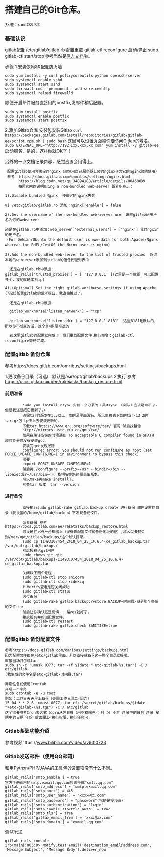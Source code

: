 # 搭建自己的Git仓库。
  系统：centOS 7.2

### 基础认识
gitlab配置 /etc/gitlab/gitlab.rb
配置重载 gitlab-ctl reconfigure
启动/停止 sudo gitlab-ctl start/stop
参考当然是[官方文档](https://about.gitlab.com/install/#centos-7)啦。

步骤
1 安装依赖&&配置防火墙
```
sudo yum install -y curl policycoreutils-python openssh-server
sudo systemctl enable sshd
sudo systemctl start sshd
sudo firewall-cmd --permanent --add-service=http
sudo systemctl reload firewalld
```


顺便开启邮件服务直接用的postfix,发邮件稍后配置。
```
sudo yum install postfix
sudo systemctl enable postfix
sudo systemctl start postfix
 ```
2.添加Gitlab仓库
  安装包安装Gitlab
  ```curl https://packages.gitlab.com/install/repositories/gitlab/gitlab-ee/script.rpm.sh | sudo bash```
  这里可以设置页面端你要访问Gitlab的域名。
  ```sudo EXTERNAL_URL="http://192.1xx.xxx.xx.com" yum install -y gitlab-ee```
启动服务，是的，这样你就OK了！

另外的一点文档记录内容，感觉应该会用得上。
```
 配置gitlab使用非绑定的nginx（即使用自己服务器上装的nginx作为它的nginx给他使用）
 参考  https://docs.gitlab.com/omnibus/settings/nginx.html
      https://blog.csdn.net/qq_34894188/article/details/80468889
      按照官网的说明Using a non-bundled web-server 跟着步奏走：

1).Disable bundled Nginx  使绑定的nginx失效    

vi /etc/gitlab/gitlab.rb 添加：nginx['enable'] = false

2).Set the username of the non-bundled web-server user 设置gitlab的用户名为你的webserver

还是在gitlab.rb中添加：web_server['external_users'] = ['nginx'] 我的ngxin的用户名。
（For Debian/Ubuntu the default user is www-data for both Apache/Nginx whereas for RHEL/CentOS the Nginx user is nginx）

3).Add the non-bundled web-server to the list of trusted proxies  将你本地的webserver添加到gitlab的信任代理列表中

  还是在gitlab.rb中添加：gitlab_rails['trusted_proxies'] = [ '127.0.0.1' ](这里是一个数组，可以配置多个，我的就是本机ip)

4).(Optional) Set the right gitlab-workhorse settings if using Apache  (可选)设置gitlab的监听端口，我直接跳过了。

  还是在gitlab.rb中添加：

  gitlab_workhorse['listen_network'] = "tcp"

  gitlab_workhorse['listen_addr'] = "127.0.0.1:8181"  这里8181是默认的，所以你不想变的话，这个第4步是可选的

  到这里gitlab的配置就完成了，我们重载配置文件,执行命令：gitlab-ctl reconfigure等待完成。
```
   
### 配置gitlab 备份仓库
参考https://docs.gitlab.com/omnibus/settings/backups.html

1.更改备份目录（可选） 默认是/var/opt/gitlab/backups
2.执行
  参考 https://docs.gitlab.com/ee/raketasks/backup_restore.html
  #### 前期准备   
            sudo yum install rsync 安装一个必要的工具Rsync （实际上应该是自带了，但是我还是把它更新了。）
            确保tar的版本在1.3以上，我的源里面没有，所以单独去下载的tar-13.2的tar.gz包ftp传上去安装更新的。
            下载tar https://www.gnu.org/software/tar/ 官网 然后找镜像
            http://mirrors.ustc.edu.cn/gnu/tar/
            如果在编译安装的时候遇到 no acceptable C compiler found in $PATH 那可能是你没有安装gcc。
            安装完gcc发现报错
            configure: error: you should not run configure as root (set FORCE_UNSAFE_CONFIGURE=1 in environment to bypass this check)
            需要
            export FORCE_UNSAFE_CONFIGURE=1
            然后再./configure --prefix=/usr --bindir=/bin --libexecdir=/usr/bin一下，指明安装路径覆盖旧版本。
            可以make再make install了。
            检查tar 版本  tar --version
 #### 进行备份      
            直接执行sudo gitlab-rake gitlab:backup:create 进行备份 即在设置的目录（我设置的/home/gitlab/backup）下发现备份文件。
            
            恢复备份 参考https://docs.gitlab.com/ee/raketasks/backup_restore.html
            假设是在另外一台机器上（没有改配置文件的备份地址的话）,那么就要拷贝到/var/opt/gitlab/backups/这个默认目录。
            sudo cp 11493107454_2018_04_25_10.6.4-ce_gitlab_backup.tar /var/opt/gitlab/backups/
            然后授权给git用户
            sudo chown git.git /var/opt/gitlab/backups/11493107454_2018_04_25_10.6.4-ce_gitlab_backup.tar
            
            关闭以下两个进程
            sudo gitlab-ctl stop unicorn
            sudo gitlab-ctl stop sidekiq
            # Verify查看是否关闭成功
            sudo gitlab-ctl status
            执行备份
            sudo gitlab-rake gitlab:backup:restore BACKUP=时间戳-就是那个备份的文件-ee
            然后让你确认还是反悔，一路yes就好了。
            重启服务并检测配置文件。
            sudo gitlab-ctl restart
            sudo gitlab-rake gitlab:check SANITIZE=true
            
   
### 配置gitlab 备份配置文件 
    参考https://docs.gitlab.com/omnibus/settings/backups.html
    因为配置文件都在/etc/gitlab里面，所以直接就备份这一整个目录就好啦。
    直接当场打包成tar
    sudo sh -c 'umask 0077; tar -cf $(date "+etc-gitlab-%s.tar") -C / etc/gitlab'
    (我生成的文件名是etc-gitlab-时间戳.tar)
    
    周期性备份使用Crontab
    开启一个事务
    sudo crontab -e -u root
    例如：工作日天天早上备份（美国工作日周二-周六）
    15 04 * * 2-6  umask 0077; tar cfz /secret/gitlab/backups/$(date "+etc-gitlab-\%s.tgz") -C / etc/gitlab 
    这个需要参考Cron表达式（corn从左到右（用空格隔开）：秒 分 小时 月份中的日期 月份 星期中的日期 年份 后面跟上<执行权限，执行任务>）。
    

### Gitlab基础功能介绍
参考视频https://www.bilibili.com/video/av9310723


### Gitlab发送邮件（使用QQ邮箱）
和用Python/PHP/JAVA的工具包的设置项没有什么不同。
```
gitlab_rails['smtp_enable'] = true
官方手册调用的smtp.exmail.qq.con应该换成"smtp.qq.com"
gitlab_rails['smtp_address'] = "smtp.exmail.qq.com" 
gitlab_rails['smtp_port'] = 465
gitlab_rails['smtp_user_name'] = "xxxx@xx.com"
gitlab_rails['smtp_password'] = "password"(指的是授权码)
gitlab_rails['smtp_authentication'] = "login"
gitlab_rails['smtp_enable_starttls_auto'] = true
gitlab_rails['smtp_tls'] = true
gitlab_rails['gitlab_email_from'] = 'xxxx@xx.com'
gitlab_rails['smtp_domain'] = "exmail.qq.com"
```
测试发送
```
gitlab-rails console
irb(main):003:0> Notify.test_email('destination_email@address.com', 'Message Subject', 'Message Body').deliver_now
```
   
   
    
